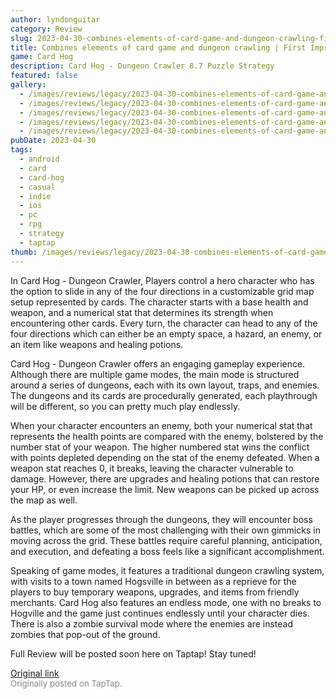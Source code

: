 ```yaml
---
author: lyndonguitar
category: Review
slug: 2023-04-30-combines-elements-of-card-game-and-dungeon-crawling-first-impressions-card-hog
title: Combines elements of card game and dungeon crawling | First Impressions - Card Hog
game: Card Hog
description: Card Hog - Dungeon Crawler 8.7 Puzzle Strategy
featured: false
gallery:
  - /images/reviews/legacy/2023-04-30-combines-elements-of-card-game-and-dungeon-crawling--first-impressions---card-hog-0.avif
  - /images/reviews/legacy/2023-04-30-combines-elements-of-card-game-and-dungeon-crawling--first-impressions---card-hog-1.avif
  - /images/reviews/legacy/2023-04-30-combines-elements-of-card-game-and-dungeon-crawling--first-impressions---card-hog-2.avif
  - /images/reviews/legacy/2023-04-30-combines-elements-of-card-game-and-dungeon-crawling--first-impressions---card-hog-3.avif
  - /images/reviews/legacy/2023-04-30-combines-elements-of-card-game-and-dungeon-crawling--first-impressions---card-hog-4.avif
pubDate: 2023-04-30
tags:
  - android
  - card
  - card-hog
  - casual
  - indie
  - ios
  - pc
  - rpg
  - strategy
  - taptap
thumb: /images/reviews/legacy/2023-04-30-combines-elements-of-card-game-and-dungeon-crawling--first-impressions---card-hog-0.avif
---
```



In Card Hog - Dungeon Crawler, Players control a hero character who has the option to slide in any of the four directions in a customizable grid map setup represented by cards. The character starts with a base health and weapon, and a numerical stat that determines its strength when encountering other cards. Every turn, the character can head to any of the four directions which can either be an empty space, a hazard, an enemy, or an item like weapons and healing potions.

Card Hog - Dungeon Crawler offers an engaging gameplay experience. Although there are multiple game modes, the main mode is structured around a series of dungeons, each with its own layout, traps, and enemies. The dungeons and its cards are procedurally generated, each playthrough will be different, so you can pretty much play endlessly.

When your character encounters an enemy, both your numerical stat that represents the health points are compared with the enemy, bolstered by the number stat of your weapon. The higher numbered stat wins the conflict with points depleted depending on the stat of the enemy defeated. When a weapon stat reaches 0, it breaks, leaving the character vulnerable to damage. However, there are upgrades and healing potions that can restore your HP, or even increase the limit. New weapons can be picked up across the map as well.

As the player progresses through the dungeons, they will encounter boss battles, which are some of the most challenging with their own gimmicks in moving across the grid. These battles require careful planning, anticipation, and execution, and defeating a boss feels like a significant accomplishment.

Speaking of game modes, it features a traditional dungeon crawling system, with visits to a town named Hogsville in between as a reprieve for the players to buy temporary weapons, upgrades, and items from friendly merchants. Card Hog also features an endless mode, one with no breaks to Hogville and the game just continues endlessly until your character dies. There is also a zombie survival mode where the enemies are instead zombies that pop-out of the ground.

Full Review will be posted soon here on Taptap! Stay tuned!

[Original link](https://www.taptap.io/post/5283960)<br><span style="font-size: 0.95em; color: #888;">Originally posted on TapTap.</span>